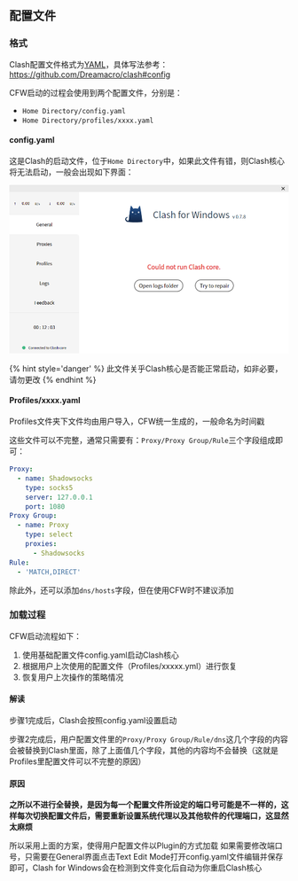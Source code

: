 ## 配置文件

### 格式

Clash配置文件格式为[YAML]()，具体写法参考：https://github.com/Dreamacro/clash#config

CFW启动的过程会使用到两个配置文件，分别是：

- ``Home Directory/config.yaml``
- ``Home Directory/profiles/xxxx.yaml``

#### config.yaml


这是Clash的启动文件，位于``Home Directory``中，如果此文件有错，则Clash核心将无法启动，一般会出现如下界面：

![](../assets/configfile1.png)

{% hint style='danger' %}
此文件关乎Clash核心是否能正常启动，如非必要，请勿更改
{% endhint %}

#### Profiles/xxxx.yaml

Profiles文件夹下文件均由用户导入，CFW统一生成的，一般命名为时间戳

这些文件可以不完整，通常只需要有：``Proxy/Proxy Group/Rule``三个字段组成即可：

```yaml
Proxy:
  - name: Shadowsocks
    type: socks5
    server: 127.0.0.1
    port: 1080
Proxy Group:
  - name: Proxy
    type: select
    proxies:
      - Shadowsocks
Rule:
  - 'MATCH,DIRECT'
```

除此外，还可以添加``dns/hosts``字段，但在使用CFW时不建议添加

### 加载过程

CFW启动流程如下：
1. 使用基础配置文件config.yaml启动Clash核心
2. 根据用户上次使用的配置文件（Profiles/xxxxx.yml）进行恢复
3. 恢复用户上次操作的策略情况

#### 解读

步骤1完成后，Clash会按照config.yaml设置启动

步骤2完成后，用户配置文件里的``Proxy/Proxy Group/Rule/dns``这几个字段的内容会被替换到Clash里面，除了上面值几个字段，其他的内容均不会替换（这就是Profiles里配置文件可以不完整的原因）

#### 原因

**之所以不进行全替换，是因为每一个配置文件所设定的端口号可能是不一样的，这样每次切换配置文件后，需要重新设置系统代理以及其他软件的代理端口，这显然太麻烦**

所以采用上面的方案，使得用户配置文件以Plugin的方式加载
如果需要修改端口号，只需要在General界面点击Text Edit Mode打开config.yaml文件编辑并保存即可，Clash for Windows会在检测到文件变化后自动为你重启Clash核心

